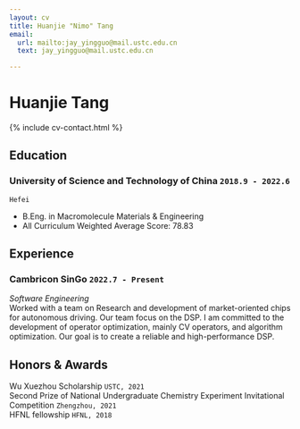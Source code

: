 ```yaml
---
layout: cv
title: Huanjie "Nimo" Tang
email:
  url: mailto:jay_yingguo@mail.ustc.edu.cn
  text: jay_yingguo@mail.ustc.edu.cn

---
```


# Huanjie **Tang**

<!--
include contact information from the front matter
Supported arguments:
    - phone: +86 13721118303
    - email: jay_yingguo@mail.ustc.edu.cn
-->

{% include cv-contact.html %}

## Education


### **University of Science and Technology of China** `2018.9 - 2022.6`

```
Hefei
```

- B.Eng. in Macromolecule Materials & Engineering
- All Curriculum Weighted Average Score: 78.83

## Experience

### **Cambricon SinGo** `2022.7 - Present`

_Software Engineering_<br>
Worked with a team on Research and development of market-oriented chips for autonomous driving. Our team focus on the DSP. I am committed to the development of operator optimization, mainly CV operators, and algorithm optimization. Our goal is to create a reliable and high-performance DSP.


## Honors & Awards

Wu Xuezhou Scholarship `USTC, 2021` <br>
Second Prize of National Undergraduate Chemistry Experiment Invitational Competition `Zhengzhou, 2021` <br>
HFNL fellowship `HFNL, 2018` <br>




<!-- ### Footer

Last updated: Aug 2022 -->
